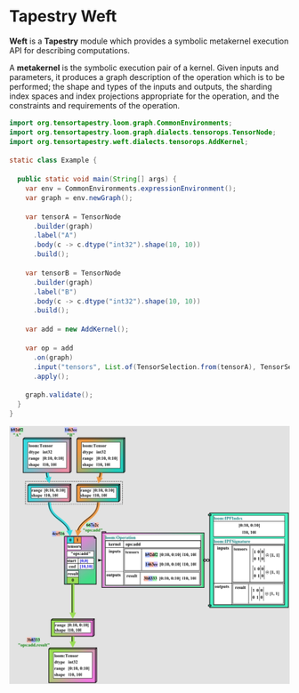 # Tapestry Weft

**Weft** is a **Tapestry** module which provides a symbolic metakernel execution API for describing
computations.

A **metakernel** is the symbolic execution pair of a kernel. Given inputs and parameters, it
produces a graph description of the operation which is to be performed; the shape and types of the
inputs and outputs, the sharding index spaces and index projections appropriate for the operation,
and the constraints and requirements of the operation.

```java
import org.tensortapestry.loom.graph.CommonEnvironments;
import org.tensortapestry.loom.graph.dialects.tensorops.TensorNode;
import org.tensortapestry.weft.dialects.tensorops.AddKernel;

static class Example {

  public static void main(String[] args) {
    var env = CommonEnvironments.expressionEnvironment();
    var graph = env.newGraph();

    var tensorA = TensorNode
      .builder(graph)
      .label("A")
      .body(c -> c.dtype("int32").shape(10, 10))
      .build();

    var tensorB = TensorNode
      .builder(graph)
      .label("B")
      .body(c -> c.dtype("int32").shape(10, 10))
      .build();

    var add = new AddKernel();

    var op = add
      .on(graph)
      .input("tensors", List.of(TensorSelection.from(tensorA), TensorSelection.from(tensorB)))
      .apply();

    graph.validate();
  }
}

```

![add.example](docs/media/add.example.jpg)
